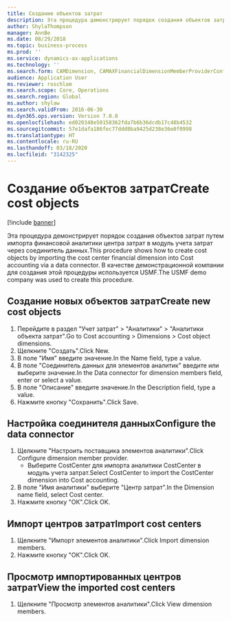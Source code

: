 ```yaml
---
title: Создание объектов затрат
description: Эта процедура демонстрирует порядок создания объектов затрат путем импорта финансовой аналитики центра затрат в модуль учета затрат через соединитель данных.
author: ShylaThompson
manager: AnnBe
ms.date: 08/29/2018
ms.topic: business-process
ms.prod: ''
ms.service: dynamics-ax-applications
ms.technology: ''
ms.search.form: CAMDimension, CAMAXFinancialDimensionMemberProviderConfiguration, CAMDimensionMember
audience: Application User
ms.reviewer: roschlom
ms.search.scope: Core, Operations
ms.search.region: Global
ms.author: shylaw
ms.search.validFrom: 2016-06-30
ms.dyn365.ops.version: Version 7.0.0
ms.openlocfilehash: ed020348e50158362fda7b6b36dcdb17c48b4532
ms.sourcegitcommit: 57e1dafa186fec77ddd8ba9425d238e36e0f0998
ms.translationtype: HT
ms.contentlocale: ru-RU
ms.lasthandoff: 03/18/2020
ms.locfileid: "3142325"
---
```

# <a name="create-cost-objects"></a><span data-ttu-id="872c5-103">Создание объектов затрат</span><span class="sxs-lookup"><span data-stu-id="872c5-103">Create cost objects</span></span> 

[!include [banner](../../includes/banner.md)]

<span data-ttu-id="872c5-104">Эта процедура демонстрирует порядок создания объектов затрат путем импорта финансовой аналитики центра затрат в модуль учета затрат через соединитель данных.</span><span class="sxs-lookup"><span data-stu-id="872c5-104">This procedure shows how to create cost objects by importing the cost center financial dimension into Cost accounting via a data connector.</span></span> <span data-ttu-id="872c5-105">В качестве демонстрационной компании для создания этой процедуры используется USMF.</span><span class="sxs-lookup"><span data-stu-id="872c5-105">The USMF demo company was used to create this procedure.</span></span> 


## <a name="create-new-cost-objects"></a><span data-ttu-id="872c5-106">Создание новых объектов затрат</span><span class="sxs-lookup"><span data-stu-id="872c5-106">Create new cost objects</span></span>
1. <span data-ttu-id="872c5-107">Перейдите в раздел "Учет затрат" > "Аналитики" > "Аналитики объекта затрат".</span><span class="sxs-lookup"><span data-stu-id="872c5-107">Go to Cost accounting > Dimensions > Cost object dimensions.</span></span>
2. <span data-ttu-id="872c5-108">Щелкните "Создать".</span><span class="sxs-lookup"><span data-stu-id="872c5-108">Click New.</span></span>
3. <span data-ttu-id="872c5-109">В поле "Имя" введите значение.</span><span class="sxs-lookup"><span data-stu-id="872c5-109">In the Name field, type a value.</span></span>
4. <span data-ttu-id="872c5-110">В поле "Соединитель данных для элементов аналитик" введите или выберите значение.</span><span class="sxs-lookup"><span data-stu-id="872c5-110">In the Data connector for dimension members field, enter or select a value.</span></span>
5. <span data-ttu-id="872c5-111">В поле "Описание" введите значение.</span><span class="sxs-lookup"><span data-stu-id="872c5-111">In the Description field, type a value.</span></span>
6. <span data-ttu-id="872c5-112">Нажмите кнопку "Сохранить".</span><span class="sxs-lookup"><span data-stu-id="872c5-112">Click Save.</span></span>

## <a name="configure-the-data-connector"></a><span data-ttu-id="872c5-113">Настройка соединителя данных</span><span class="sxs-lookup"><span data-stu-id="872c5-113">Configure the data connector</span></span>
1. <span data-ttu-id="872c5-114">Щелкните "Настроить поставщика элементов аналитики".</span><span class="sxs-lookup"><span data-stu-id="872c5-114">Click Configure dimension member provider.</span></span>
    * <span data-ttu-id="872c5-115">Выберите CostCenter для импорта аналитики CostCenter в модуль учета затрат.</span><span class="sxs-lookup"><span data-stu-id="872c5-115">Select CostCenter to import the CostCenter dimension into Cost accounting.</span></span>  
2. <span data-ttu-id="872c5-116">В поле "Имя аналитики" выберите "Центр затрат".</span><span class="sxs-lookup"><span data-stu-id="872c5-116">In the Dimension name field, select Cost center.</span></span>
3. <span data-ttu-id="872c5-117">Нажмите кнопку "OК".</span><span class="sxs-lookup"><span data-stu-id="872c5-117">Click OK.</span></span>

## <a name="import-cost-centers"></a><span data-ttu-id="872c5-118">Импорт центров затрат</span><span class="sxs-lookup"><span data-stu-id="872c5-118">Import cost centers</span></span>
1. <span data-ttu-id="872c5-119">Щелкните "Импорт элементов аналитики".</span><span class="sxs-lookup"><span data-stu-id="872c5-119">Click Import dimension members.</span></span>
2. <span data-ttu-id="872c5-120">Нажмите кнопку "OК".</span><span class="sxs-lookup"><span data-stu-id="872c5-120">Click OK.</span></span>

## <a name="view-the-imported-cost-centers"></a><span data-ttu-id="872c5-121">Просмотр импортированных центров затрат</span><span class="sxs-lookup"><span data-stu-id="872c5-121">View the imported cost centers</span></span>
1. <span data-ttu-id="872c5-122">Щелкните "Просмотр элементов аналитики".</span><span class="sxs-lookup"><span data-stu-id="872c5-122">Click View dimension members.</span></span>

